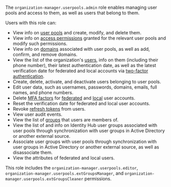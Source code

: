 The `organization-manager.userpools.admin` role enables managing user pools and access to them, as well as users that belong to them.

Users with this role can:
* View info on [user pools](../../../organization/concepts/user-pools.md) and create, modify, and delete them.
* View info on [access permissions](../../../iam/concepts/access-control/index.md) granted for the relevant user pools and modify such permissions.
* View info on [domains](../../../organization/concepts/domains.md) associated with user pools, as well as add, confirm, and remove domains.
* View the list of the organization's [users](../../../organization/concepts/mfa.md), info on them (including their phone number), their latest authentication date, as well as the latest verification date for federated and local accounts via [two-factor authentication](../../../organization/concepts/mfa.md).
* Create, delete, activate, and deactivate users belonging to user pools.
* Edit user data, such as usernames, passwords, domains, emails, full names, and phone numbers.
* Delete [MFA factors](../../../iam/concepts/users/accounts.md#saml-federation) for [federated](../../../iam/concepts/users/accounts.md#saml-federation) and [local](../../../iam/concepts/users/accounts.md#saml-federation) user accounts.
* Reset the verification date for federated and local user accounts.
* Revoke [refresh tokens](../../../iam/concepts/authorization/refresh-token.md) from users.
* View user audit events.
* View the list of [groups](../../../organization/concepts/groups.md) that users are members of.
* View the list of and info on Identity Hub user groups associated with user pools through synchronization with user groups in Active Directory or another external source.
* Associate user groups with user pools through synchronization with user groups in Active Directory or another external source, as well as disassociate them.
* View the attributes of federated and local users.

This role includes the `organization-manager.userpools.editor`, `organization-manager.userpools.extGroupsManager`, and `organization-manager.userpools.extGroupsCleaner` permissions.